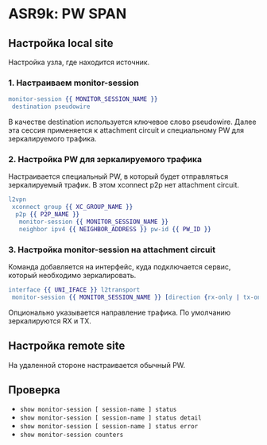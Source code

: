 # ASR9k: PW SPAN

## Настройка local site

Настройка узла, где находится источник.

### 1. Настраиваем monitor-session

```erlang
monitor-session {{ MONITOR_SESSION_NAME }}
 destination pseudowire
```

В качестве destination используется ключевое слово pseudowire. Далее эта сессия применяется к attachment circuit и специальному PW для зеркалируемого трафика.

### 2. Настройка PW для зеркалируемого трафика

Настраивается специальный PW, в который будет отправляться зеркалируемый трафик. В этом xconnect p2p нет attachment circuit.

```erlang
l2vpn
 xconnect group {{ XC_GROUP_NAME }}
  p2p {{ P2P_NAME }}
   monitor-session {{ MONITOR_SESSION_NAME }}
   neighbor ipv4 {{ NEIGHBOR_ADDRESS }} pw-id {{ PW_ID }}
```

### 3. Настройка monitor-session на attachment circuit

Команда добавляется на интерфейс, куда подключается сервис, который необходимо зеркалировать.

```erlang
interface {{ UNI_IFACE }} l2transport
 monitor-session {{ MONITOR_SESSION_NAME }} [direction {rx-only | tx-only}]
```

Опционально указывается направление трафика. По умолчанию зеркалируются RX и TX.

## Настройка remote site

На удаленной стороне настраивается обычный PW.

## Проверка

* `show monitor-session [ session-name ] status`
* `show monitor-session [ session-name ] status detail`
* `show monitor-session [ session-name ] status error`
* `show monitor-session counters`


